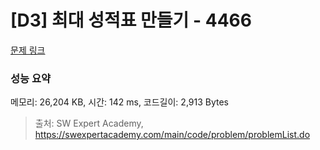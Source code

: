 # [D3] 최대 성적표 만들기 - 4466 

[문제 링크](https://swexpertacademy.com/main/code/problem/problemDetail.do?contestProbId=AWOUfCJ6qVMDFAWg) 

### 성능 요약

메모리: 26,204 KB, 시간: 142 ms, 코드길이: 2,913 Bytes



> 출처: SW Expert Academy, https://swexpertacademy.com/main/code/problem/problemList.do